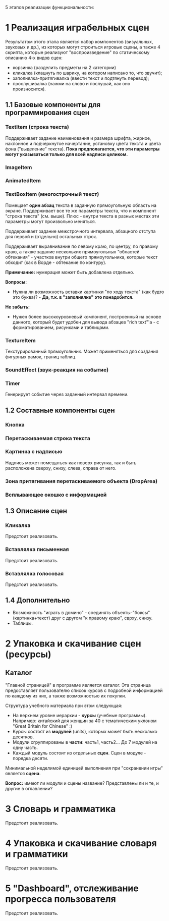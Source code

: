 5 этапов реализации функциональности:

# 1 Реализация играбельных сцен #

Результатом этого этапа является набор компонентов (визуальных, звуковых  и др.), из которых могут строиться игровые сцены, а также 4 скрипта, которые реализуют "воспроизведение" по статическому описанию 4-х видов сцен:
  * корзинка (разделить предметы на 2 категории)
  * кликалка (клацнуть по шарику, на котором написано то, что звучит);
  * заполнялка-притягивалка (ввести текст и подтянуть перевод);
  * прослушивалка (нажми на слово и послушай, как оно произносится).

## 1.1 Базовые компоненты для программирования сцен ##
### TextItem (строка текста) ###
Поддерживает задание наименования и размера шрифта, жирное, наклонное и подчеркнутое начертание, установку цвета текста и цвета фона ("выделение" текста). **Пока предполагается, что эти параметры могут указываться только для всей надписи целиком.**
### ImageItem ###
### AnimatedItem ###
### TextBoxItem (многострочный текст) ###
Помещает **один абзац** текста в заданную прямоугольную область на экране. Поддерживает все те же параметры текста, что и компонент "строка текста" (см. выше). Плюс - внутри текста в разных местах эти параметры могут произвольно меняться.

Поддерживает задание межстрочного интервала, абзацного отступа для первой и (отдельно) остальных строк.

Поддерживает выравнивание по левому краю, по центру, по правому краю, а также задание нескольких прямоугольных "областей обтекания" - участков внутри общего прямоугольника, которые текст обходит (как в Ворде - обтекание по контуру).

**Примечание:**
нумерация может быть добавлена отдельно.

**Вопросы:**
  * Нужна ли возможность вставки картинки "по ходу текста" (как будто это буква)? - **Да, т.к. в "заполнялке" это понадобится.**

**Не забыть:**
  * Нужен более высокоуровневый компонент, построенный на основе данного, который будет удобен для вывода абзацев "rich text"'а - с форматированием, рисунками и таблицами.
### TextureItem ###
Текстурированный прямоугольник. Может применяться для создания фигурных рамок, границ таблиц.

### SoundEffect (звук-реакция на событие) ###
### Timer ###
Генерирует событие через заданный интервал времени.

## 1.2 Составные компоненты сцен ##
### Кнопка ###
### Перетаскиваемая строка текста ###
### Картинка с надписью ###
Надпись может помещаться как поверх рисунка, так и быть расположена сверху, снизу, слева, справа от него.

### Зона притягивания перетаскиваемого объекта (DropArea) ###
### Всплывающее окошко с информацией ###

## 1.3 Описание сцен ##

### Кликалка ###
Предстоит реализовать.
### Вставлялка письменная ###
Предстоит реализовать.
### Вставлялка голосовая ###
Предстоит реализовать.

## 1.4 Дополнительно ##
  * Возможность "играть в домино" - соединять объекты-"боксы" (картинка+текст) друг с другом "к правому краю", сврху, снизу.
  * Таблицы.

# 2 Упаковка и скачивание сцен (ресурсы) #
## Каталог ##
"Главной страницей" в программе является каталог. Эта страница предоставляет пользователю список курсов с подробной информацией по каждому из них, а также возможностью их покупки.

Структура учебного материала при этом следующая:
  * На верхнем уровне иерархии - **курсы** (учебные программы).  Например: китайский для женщин за 40 с тематическим уклоном "Great Britain for Chinese" :)
  * Курсы состоят из **модулей** (units), которых может быть несколько десятков.
  * Модули сгруппированы в **части**: часть1, часть2... До 7 модулей на одну часть.
  * Каждый модуль состоит из отдельных **сцен**. Сцен в модуле - порядка десяти.

Минимальной неделимой единицей выполнения при "сохранении игры" является **сцена**.

**Вопрос:** имеют ли модули и сцены название? Представлены ли и те, и другие в оглавлении?

# 3 Словарь и грамматика #
Предстоит реализовать.
# 4 Упаковка и скачивание словаря и грамматики #
Предстоит реализовать.
# 5 "Dashboard", отслеживание прогресса пользователя #
Предстоит реализовать.